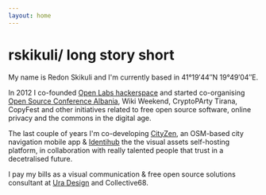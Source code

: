 ```yaml
---
layout: home
---
```

# rskikuli/ long story short

My name is Redon Skikuli and I'm currently based in 41°19′44″N 19°49′04″E.

In 2012 I co-founded [Open Labs hackerspace](https://openlabs.cc) and started co-organising [Open Source Conference Albania](https://oscal.openlabs.cc), Wiki Weekend, CryptoPArty Tirana, CopyFest and other initiatives related to free open source software, online privacy and the commons in the digital age.

The last couple of years I'm co-developing [CityZen](http://cityzenapp.co/), an OSM-based city navigation mobile app & [Identihub](https://identihub.co/) the the visual assets self-hosting platform, in collaboration with really talented people that trust in a decetralised future. 

I pay my bills as a visual communication & free open source solutions consultant at [Ura Design](https://ura.design/) and Collective68.
